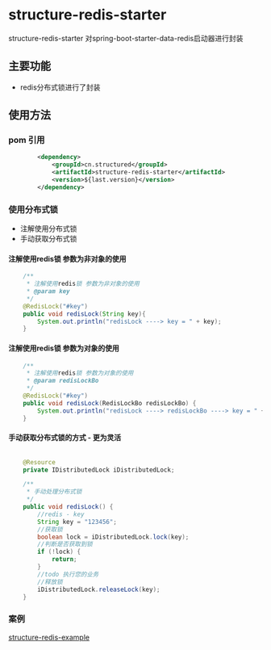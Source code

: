 # structure-redis-starter
structure-redis-starter 对spring-boot-starter-data-redis启动器进行封装  
## 主要功能
- redis分布式锁进行了封装
## 使用方法 
### pom 引用 
```xml
        <dependency>
            <groupId>cn.structured</groupId>
            <artifactId>structure-redis-starter</artifactId>
            <version>${last.version}</version>
        </dependency>
```

### 使用分布式锁 ###
- 注解使用分布式锁
- 手动获取分布式锁
####  注解使用redis锁 参数为非对象的使用
```java
    /**
     * 注解使用redis锁 参数为非对象的使用
     * @param key
     */
    @RedisLock("#key")
    public void redisLock(String key){
        System.out.println("redisLock ----> key = " + key);
    }
```
####  注解使用redis锁 参数为对象的使用
```java
    /**
     * 注解使用redis锁 参数为对象的使用
     * @param redisLockBo
     */
    @RedisLock("#key")
    public void redisLock(RedisLockBo redisLockBo) {
        System.out.println("redisLock ----> redisLockBo ----> key = " + redisLockBo.getKey());
    }
```
#### 手动获取分布式锁的方式 - 更为灵活
```java

    @Resource
    private IDistributedLock iDistributedLock;

    /**
     * 手动处理分布式锁
     */
    public void redisLock() {
        //redis - key
        String key = "123456";
        //获取锁
        boolean lock = iDistributedLock.lock(key);
        //判断是否获取到锁
        if (!lock) {
            return;
        }
        //todo 执行您的业务
        //释放锁
        iDistributedLock.releaseLock(key);
    }
```
### 案例 ###
[structure-redis-example](structure-redis-example/README.md)